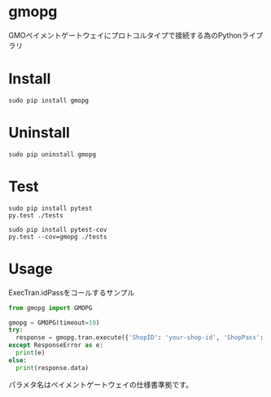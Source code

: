 gmopg
===

GMOペイメントゲートウェイにプロトコルタイプで接続する為のPythonライブラリ

# Install

```
sudo pip install gmopg
```

# Uninstall
```
sudo pip uninstall gmopg
```

# Test
```
sudo pip install pytest
py.test ./tests
```

```
sudo pip install pytest-cov
py.test --cov=gmopg ./tests
```

# Usage

ExecTran.idPassをコールするサンプル

```python
from gmopg import GMOPG

gmopg = GMOPG(timeout=10)
try:
  response = gmopg.tran.execute({'ShopID': 'your-shop-id', 'ShopPass': 'your-shop-pass', 'OrderID': 'your-order-id': '1234', 'JobCD': '1234'})
except ResponseError as e:
  print(e)
else:
  print(response.data)
```

パラメタ名はペイメントゲートウェイの仕様書準拠です。 
